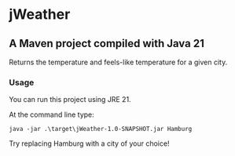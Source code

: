 # jWeather

## A Maven project compiled with Java 21

Returns the temperature and feels-like temperature for a given city.

### Usage

You can run this project using JRE 21.

At the command line type:

`java -jar .\target\jWeather-1.0-SNAPSHOT.jar Hamburg`

Try replacing Hamburg with a city of your choice!